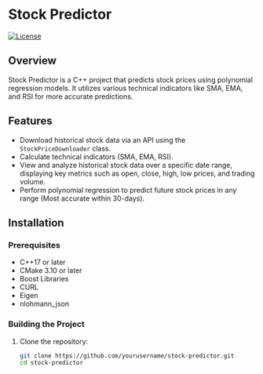 # Stock Predictor

[![License](https://img.shields.io/badge/license-MIT-blue.svg)](LICENSE)

## Overview
Stock Predictor is a C++ project that predicts stock prices using polynomial regression models. It utilizes various technical indicators like SMA, EMA, and RSI for more accurate predictions.

## Features
- Download historical stock data via an API using the `StockPriceDownloader` class.
- Calculate technical indicators (SMA, EMA, RSI).
- View and analyze historical stock data over a specific date range, displaying key metrics such as open, close, high, low prices, and trading volume.
- Perform polynomial regression to predict future stock prices in any range (Most accurate within 30-days).

## Installation
### Prerequisites
- C++17 or later
- CMake 3.10 or later
- Boost Libraries
- CURL
- Eigen
- nlohmann_json

### Building the Project
1. Clone the repository:
   ```bash
   git clone https://github.com/yourusername/stock-predictor.git
   cd stock-predictor
